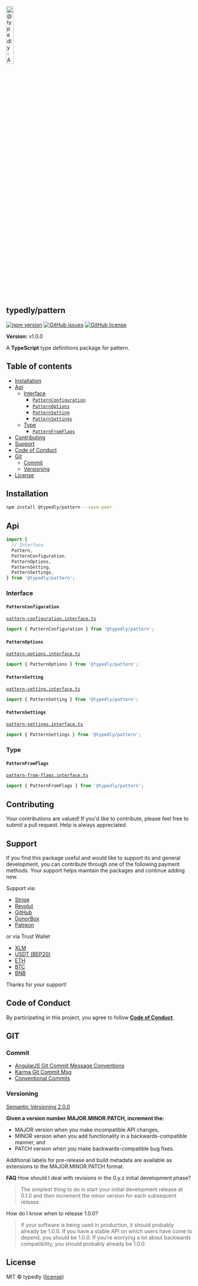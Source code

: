 
<a href="https://www.typescriptlang.org/">
  <img
    src="https://avatars.githubusercontent.com/u/189665258?s=400&u=712e292bae048947d1f7d2020d7d38875c40e63a&v=4"
    width="20%"
    title="@typedly - A collection of TypeScript packages for precise, type-safe development."
  />
</a>

## typedly/pattern

<!-- npm badge -->
[![npm version][typedly-npm-badge-svg]][typedly-npm-badge]
[![GitHub issues][typedly-badge-issues]][typedly-issues]
[![GitHub license][typedly-badge-license]][typedly-license]

**Version:** v1.0.0

A **TypeScript** type definitions package for pattern.

## Table of contents

- [Installation](#installation)
- [Api](#api)
  - [Interface](#interface)
    - [`PatternConfiguration`](#patternconfiguration)
    - [`PatternOptions`](#patternoptions)
    - [`PatternSetting`](#patternsetting)
    - [`PatternSettings`](#patternsettings)
  - [Type](#type)
    - [`PatternFromFlags`](#patternfromflags)
- [Contributing](#contributing)
- [Support](#support)
- [Code of Conduct](#code-of-conduct)
- [Git](#git)
  - [Commit](#commit)
  - [Versioning](#versioning)
- [License](#license)

## Installation

```bash
npm install @typedly/pattern --save-peer
```

## Api

```typescript
import {
  // Interface.
  Pattern,
  PatternConfiguration,
  PatternOptions,
  PatternSetting,
  PatternSettings,
} from '@typedly/pattern';
```

### Interface

#### `PatternConfiguration`

[`pattern-configuration.interface.ts`](https://github.com/typedly/pattern/blob/main/src/lib/interface/pattern-configuration.interface.ts)

```typescript
import { PatternConfiguration } from '@typedly/pattern';

```

#### `PatternOptions`

[`pattern-options.interface.ts`](https://github.com/typedly/pattern/blob/main/src/lib/interface/pattern-options.interface.ts)

```typescript
import { PatternOptions } from '@typedly/pattern';

```

#### `PatternSetting`

[`pattern-setting.interface.ts`](https://github.com/typedly/pattern/blob/main/src/lib/interface/pattern-setting.interface.ts)

```typescript
import { PatternSetting } from '@typedly/pattern';

```

#### `PatternSettings`

[`pattern-settings.interface.ts`](https://github.com/typedly/pattern/blob/main/src/lib/interface/pattern-settings.interface.ts)

```typescript
import { PatternSettings } from '@typedly/pattern';

```

### Type

#### `PatternFromFlags`

[`pattern-from-flags.interface.ts`](https://github.com/typedly/pattern/blob/main/src/lib/interface/pattern-from-flags.interface.ts)

```typescript
import { PatternFromFlags } from '@typedly/pattern';

```

## Contributing

Your contributions are valued! If you'd like to contribute, please feel free to submit a pull request. Help is always appreciated.

## Support

If you find this package useful and would like to support its and general development, you can contribute through one of the following payment methods. Your support helps maintain the packages and continue adding new.

Support via:

- [Stripe](https://donate.stripe.com/dR614hfDZcJE3wAcMM)
- [Revolut](https://checkout.revolut.com/pay/048b10a3-0e10-42c8-a917-e3e9cb4c8e29)
- [GitHub](https://github.com/sponsors/angular-package/sponsorships?sponsor=sciborrudnicki&tier_id=83618)
- [DonorBox](https://donorbox.org/become-a-sponsor-to-the-angular-package?default_interval=o)
- [Patreon](https://www.patreon.com/checkout/angularpackage?rid=0&fan_landing=true&view_as=public)

or via Trust Wallet

- [XLM](https://link.trustwallet.com/send?coin=148&address=GAFFFB7H3LG42O6JA63FJDRK4PP4JCNEOPHLGLLFH625X2KFYQ4UYVM4)
- [USDT (BEP20)](https://link.trustwallet.com/send?coin=20000714&address=0xA0c22A2bc7E37C1d5992dFDFFeD5E6f9298E1b94&token_id=0x55d398326f99059fF775485246999027B3197955)
- [ETH](https://link.trustwallet.com/send?coin=60&address=0xA0c22A2bc7E37C1d5992dFDFFeD5E6f9298E1b94)
- [BTC](https://link.trustwallet.com/send?coin=0&address=bc1qnf709336tfl57ta5mfkf4t9fndhx7agxvv9svn)
- [BNB](https://link.trustwallet.com/send?coin=20000714&address=0xA0c22A2bc7E37C1d5992dFDFFeD5E6f9298E1b94)

Thanks for your support!

## Code of Conduct

By participating in this project, you agree to follow **[Code of Conduct](https://www.contributor-covenant.org/version/2/1/code_of_conduct/)**.

## GIT

### Commit

- [AngularJS Git Commit Message Conventions][git-commit-angular]
- [Karma Git Commit Msg][git-commit-karma]
- [Conventional Commits][git-commit-conventional]

### Versioning

[Semantic Versioning 2.0.0][git-semver]

**Given a version number MAJOR.MINOR.PATCH, increment the:**

- MAJOR version when you make incompatible API changes,
- MINOR version when you add functionality in a backwards-compatible manner, and
- PATCH version when you make backwards-compatible bug fixes.

Additional labels for pre-release and build metadata are available as extensions to the MAJOR.MINOR.PATCH format.

**FAQ**
How should I deal with revisions in the 0.y.z initial development phase?

> The simplest thing to do is start your initial development release at 0.1.0 and then increment the minor version for each subsequent release.

How do I know when to release 1.0.0?

> If your software is being used in production, it should probably already be 1.0.0. If you have a stable API on which users have come to depend, you should be 1.0.0. If you’re worrying a lot about backwards compatibility, you should probably already be 1.0.0.

## License

MIT © typedly ([license][typedly-license])

<!-- This package: typedly  -->
  <!-- GitHub: badges -->
  [typedly-badge-issues]: https://img.shields.io/github/issues/typedly/pattern
  [typedly-badge-forks]: https://img.shields.io/github/forks/typedly/pattern
  [typedly-badge-stars]: https://img.shields.io/github/stars/typedly/pattern
  [typedly-badge-license]: https://img.shields.io/github/license/typedly/pattern
  <!-- GitHub: badges links -->
  [typedly-issues]: https://github.com/typedly/pattern/issues
  [typedly-forks]: https://github.com/typedly/pattern/network
  [typedly-license]: https://github.com/typedly/pattern/blob/master/LICENSE
  [typedly-stars]: https://github.com/typedly/pattern/stargazers
<!-- This package -->

<!-- Package: typedly -->
  <!-- npm -->
  [typedly-npm-badge-svg]: https://badge.fury.io/js/@typedly%2Fpattern.svg
  [typedly-npm-badge]: https://badge.fury.io/js/@typedly%2Fpattern

<!-- GIT -->
[git-semver]: http://semver.org/

<!-- GIT: commit -->
[git-commit-angular]: https://gist.github.com/stephenparish/9941e89d80e2bc58a153
[git-commit-karma]: http://karma-runner.github.io/0.10/dev/git-commit-msg.html
[git-commit-conventional]: https://www.conventionalcommits.org/en/v1.0.0/
